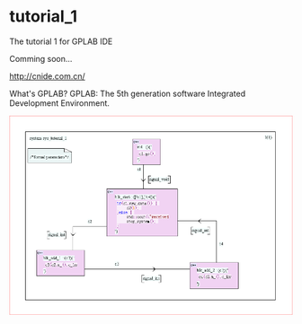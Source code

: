 # tutorial_1
The tutorial 1 for GPLAB IDE

Comming soon...

http://cnide.com.cn/

What's GPLAB?
GPLAB:  The 5th generation software Integrated Development Environment.

![System Overview](https://github.com/gplab-ide/tutorial_1/blob/main/assets/sys_diagram.png)

